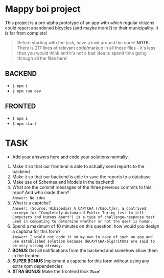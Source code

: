 # Mappy boi project

This project is a pre-alpha prototype of an app with which regular citizens could report abandoned bicycles (and maybe more?) to their municipality. It is far from complete!

> Before starting with the task, have a look around the code!
> **NOTE:** There is 217 lines of relevant code/markup in all these files - it's less than you would think and it's not a bad idea to spend time going through all the files here!

## BACKEND

- `$ npm i`
- `$ npm run dev`

## FRONTED

- `$ npm i`
- `$ npm start`

# TASK

- Add your answers here and code your solutions normally.

1. Make it so that our frontend is able to actually send reports to the backend
2. Make it so that our backend is able to save the reports to a database
3. Make use of Schemas and Models in the backend!
4. What are the commit messages of the three previous commits to this repo? And who made them?  
   ``Answer: No idea``
5. What is a captcha?  
   ``Answer: (Source: Wikipedia) A CAPTCHA (/kæp.tʃə/, a contrived acronym for "Completely Automated Public Turing test to tell Computers and Humans Apart") is a type of challenge–response test used in computing to determine whether or not the user is human.``
6. Spend a maximum of 10 minutes on this question: how would you design a captcha for this form?  
   `Answer: I would not code it on my own in case of such an app and use established solution because deCAPTCHA-algorithms are said to be very strong already.`
7. **BONUS** Get all notifications from the backend and somehow show them in the fronted
8. **SUPER BONUS** Implement a captcha for this form without using any extra npm dependencies
9. **XTRA BONUS** Make the frontend look 𝓖𝓸𝓸𝓭
